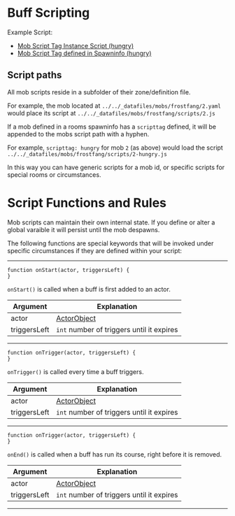 # Buff Scripting

Example Script: 
* [Mob Script Tag Instance Script (hungry)](../../_datafiles/mobs/frostfang/scripts/2-hungry.js)
* [Mob Script Tag defined in Spawninfo (hungry)](../../_datafiles/rooms/frostfang/271.yaml)

## Script paths

All mob scripts reside in a subfolder of their zone/definition file.

For example, the mob located at `../../_datafiles/mobs/frostfang/2.yaml` would place its script at `../../_datafiles/mobs/frostfang/scripts/2.js`

If a mob defined in a rooms spawninfo has a `scripttag` defined, it will be appended to the mobs script path with a hyphen. 

For example, `scripttag: hungry` for mob `2` (as above) would load the script `../../_datafiles/mobs/frostfang/scripts/2-hungry.js`

In this way you can have generic scripts for a mob id, or specific scripts for special rooms or circumstances.

# Script Functions and Rules

Mob scripts can maintain their own internal state. If you define or alter a global varaible it will persist until the mob despawns.

The following functions are special keywords that will be invoked under specific circumstances if they are defined within your script:

---

```
function onStart(actor, triggersLeft) {
}
```

`onStart()` is called when a buff is first added to an actor.

|  Argument | Explanation |
| --- | --- |
| actor | [ActorObject](FUNCTIONS_ACTORS.md) |
| triggersLeft | `int` number of triggers until it expires |

---

```
function onTrigger(actor, triggersLeft) {
}
```

`onTrigger()` is called every time a buff triggers.

|  Argument | Explanation |
| --- | --- |
| actor | [ActorObject](FUNCTIONS_ACTORS.md) |
| triggersLeft | `int` number of triggers until it expires |

---

```
function onTrigger(actor, triggersLeft) {
}
```

`onEnd()` is called when a buff has run its course, right before it is removed.

|  Argument | Explanation |
| --- | --- |
| actor | [ActorObject](FUNCTIONS_ACTORS.md) |
| triggersLeft | `int` number of triggers until it expires |

---
